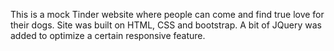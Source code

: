This is a mock Tinder website where people can come and find true love for their dogs.
Site was built on HTML, CSS and bootstrap.
A bit of JQuery was added to optimize a certain responsive feature.
